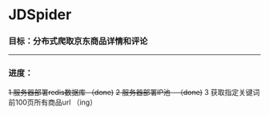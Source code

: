 # JDSpider

### 目标：分布式爬取京东商品详情和评论

---
### 进度：
~~1 服务器部署redis数据库  （done)~~
~~2 服务器部署IP池   （done)~~
3 获取指定关键词前100页所有商品url  （ing）
